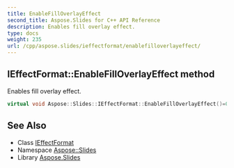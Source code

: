 ```yaml
---
title: EnableFillOverlayEffect
second_title: Aspose.Slides for C++ API Reference
description: Enables fill overlay effect.
type: docs
weight: 235
url: /cpp/aspose.slides/ieffectformat/enablefilloverlayeffect/
---
```

## IEffectFormat::EnableFillOverlayEffect method


Enables fill overlay effect.

```cpp
virtual void Aspose::Slides::IEffectFormat::EnableFillOverlayEffect()=0
```

## See Also

* Class [IEffectFormat](../)
* Namespace [Aspose::Slides](../../)
* Library [Aspose.Slides](../../../)
